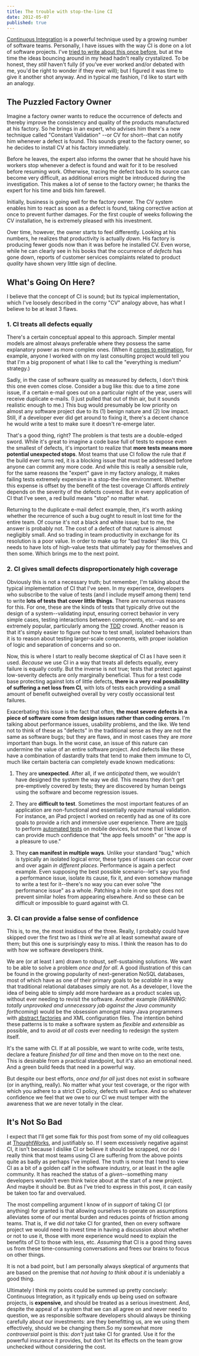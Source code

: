 ```yaml
---
title: The trouble with stop-the-line CI
date: 2012-05-07
published: true
---
```


[Continuous Integration](http://en.wikipedia.org/wiki/Continuous_integration) is a powerful technique used by a growing number of software teams. Personally, I have issues with the way CI is done on a lot of software projects. I've [tried to write about this once before](/posts/being-agile-with-continuous-integration.html), but at the time the ideas bouncing around in my head hadn't really crystalized. To be honest, they *still* haven't fully (if you've ever worked and/or debated with me, you'd be right to wonder if they ever will); but I figured it was time to give it another shot anyway. And in typical me fashion, I'd like to start with an analogy.

## The Puzzled Factory Owner

Imagine a factory owner wants to reduce the occurrence of defects and thereby improve the consistency and quality of the products manufactured at his factory. So he brings in an expert, who advises him there's a new technique called "Constant Validation" --or CV for short--that can notify him whenever a defect is found. This sounds great to the factory owner, so he decides to install CV at his factory immediately.

Before he leaves, the expert also informs the owner that he should have his workers stop whenever a defect is found and wait for it to be resolved before resuming work. Otherwise, tracing the defect back to its source can become very difficult, as additional errors might be introduced during the investigation. This makes a lot of sense to the factory owner; he thanks the expert for his time and bids him farewell.

Initially, business is going well for the factory owner. The CV system enables him to react as soon as a defect is found, taking corrective action at once to prevent further damages. For the first couple of weeks following the CV installation, he is extremely pleased with his investment.

Over time, however, the owner starts to feel differently. Looking at his numbers, he realizes that productivity is actually *down*. His factory is producing fewer goods now than it was before he installed CV. Even worse, while he can clearly see in his books that the occurrence of *defects* has gone down, reports of customer services complaints related to product *quality* have shown very little sign of decline.

## What's Going On Here?

I believe that the concept of CI is sound; but its typical implementation, which I've loosely described in the corny "CV" analogy above, has what I believe to be at least 3 flaws.

### 1. CI treats all defects equally

There's a certain conceptual appeal to this approach. Simpler mental models are almost always preferable where they possess the same explanatory power as more complex ones. (When it [comes to estimation](/posts/the-trick-to-good-ballpark-estimates.html), for example, anyone I worked with on my last consulting project would tell you that I'm a big proponent of what I like to call the "everything is medium" strategy.)

Sadly, in the case of software quality as measured by defects, I don't think this one even comes close. Consider a bug like this: due to a time zone issue, if a certain e-mail goes out on a particular night of the year, users will receive duplicate e-mails. (I just pulled that out of thin air, but it sounds realistic enough to me.) This bug would presumably be low priority on almost any software project due to its (1) benign nature and (2) low impact. Still, if a developer ever did get around to fixing it, there's a decent chance he would write a test to make sure it doesn't re-emerge later.

That's a good thing, right? The problem is that tests are a double-edged sword. While it's great to imagine a code base full of tests to expose even the smallest of defects, it's important to realize that **more tests means more potential unexpected stops**. Most teams that use CI follow the rule that if the build ever turns red, it is a blocking issue that must be addressed before anyone can commit any more code. And while this is really a sensible rule, for the same reasons the "expert" gave in my factory analogy, it makes failing tests extremely expensive in a stop-the-line environment. Whether this expense is offset by the benefit of the test coverage CI affords *entirely* depends on the severity of the defects covered. But in every application of CI that I've seen, a red build means "stop" no matter what.

Returning to the duplicate e-mail defect example, then, it's worth asking whether the recurrence of such a bug ought to result in lost time for the entire team. Of course it's not a black and white issue; but to me, the answer is probably not. The cost of a defect of that nature is almost negligibly small. And so trading in team productivity in exchange for its resolution is a poor value. In order to make up for "bad trades" like this, CI needs to have lots of high-value tests that ultimately pay for themselves and then some. Which brings me to the next point.

### 2. CI gives small defects disproportionately high coverage

Obviously this is not a necessary truth; but remember, I'm talking about the typical implementation of CI that I've seen. In my experience, developers who subscribe to the value of tests (and I include myself among them) tend to write **lots of tests that cover little things**. There are numerous reasons for this. For one, these are the kinds of tests that typically drive out the design of a system--validating input, ensuring correct behavior in very simple cases, testing interactions between components, etc.--and so are extremely popular, particularly among the [TDD](http://en.wikipedia.org/wiki/Test-driven_development) crowd. Another reason is that it's simply easier to figure out how to test small, isolated behaviors than it is to reason about testing larger-scale components, with proper isolation of logic and separation of concerns and so on.

Now, this is where I start to really become skeptical of CI as I have seen it used. *Because* we use CI in a way that treats all defects equally, every failure is equally costly. But the inverse is not true; tests that protect against low-severity defects are only marginally beneficial. Thus for a test code base protecting against lots of little defects, **there is a very real possibility of suffering a net loss from CI**, with lots of tests each providing a small amount of benefit outweighed overall by very costly occassional test failures.

Exacerbating this issue is the fact that often, **the most severe defects in a piece of software come from design issues rather than coding errors**. I'm talking about performance issues, usability problems, and the like. We tend not to think of these as "defects" in the traditional sense as they are not the same as software bugs; but they are flaws, and in most cases they are *more* important than bugs. In the worst case, an issue of this nature can undermine the value of an entire software project. And defects like these have a combination of dastardly traits that tend to make them immune to CI, much like certain bacteria can completely evade known medications:

1. They are **unexpected**. After all, if we *anticipated* them, we wouldn't have designed the system the way we did. This means they don't get pre-emptively covered by tests; they are discovered by human beings using the software and become regression issues.

2. They are **difficult to test**. Sometimes the most important features of an application are non-functional and essentially *require* manual validation. For instance, an iPad project I worked on recently had as one of its core goals to provide a rich and immersive user experience. There are [tools](http://www.testingwithfrank.com/) to perform [automated tests](https://github.com/square/KIF) on mobile devices, but none that I know of can provide much confidence that "the app feels smooth" or "the app is a pleasure to use."

3. They **can manifest in multiple ways**. Unlike your standard "bug," which is typically an isolated logical error, these types of issues can occur over and over again *in different places*. Performance is again a perfect example. Even supposing the best possible scenario--let's say you find a performance issue, isolate its cause, fix it, and even somehow manage to write a test for it--there's no way you can ever solve "the performance issue" as a whole. Patching a hole in one spot does not prevent similar holes from appearing elsewhere. And so these can be difficult or impossible to guard against with CI.

### 3. CI can provide a false sense of confidence

This is, to me, the most insidious of the three. Really, I probably could have skipped over the first two as I think we're all at least somewhat aware of them; but this one is surprisingly easy to miss. I think the reason has to do with how we software developers think.

We are (or at least I am) drawn to robust, self-sustaining solutions. We want to be able to solve a problem *once and for all*. A good illustration of this can be found in the growing popularity of next-generation NoSQL databases, most of which have as one of their primary goals to be *scalable* in a way that traditional relational databases simply are not. As a developer, I love the idea of being able to simply add more hardware as a product scales up, without ever needing to revisit the software. Another example (*WARNING: totally unprovoked and unnecessary jab against the Java community forthcoming*) would be the obsession amongst many Java programmers with [abstract factories](http://en.wikipedia.org/wiki/Abstract_factory_pattern) and XML configuration files. The intention behind these patterns is to make a software system as *flexible* and *extensible* as possible, and to avoid *at all costs* ever needing to redesign the system itself.

It's the same with CI. If at all possible, we want to write code, write tests, declare a feature *finished for all time* and then move on to the next one. This is desirable from a practical standpoint, but it's also an emotional need. And a green build feeds that need in a powerful way.

But despite our best efforts, *once and for all* just does not exist in software (or in anything, really). No matter what your test coverage, or the rigor with which you adhere to a strict CI policy, defects will surface. And so whatever confidence we feel that we owe to our CI we must temper with the awareness that we are never totally in the clear.

## It's Not So Bad

I expect that I'll get some flak for this post from some of my old colleagues at [ThoughtWorks](http://www.thoughtworks.com/), and justifiably so. If I seem excessively negative against CI, it isn't because I dislike CI or believe it should be scrapped, nor do I really think that most teams using CI are suffering from the above points quite as badly as perhaps I've implied. The truth is more that I tend to view CI as a bit of a golden calf in the software industry, or at least in the agile community. It has reached the status of a *given*--something many developers wouldn't even think twice about at the start of a new project. And maybe it should be. But as I've tried to express in this post, it can easily be taken too far and overvalued.

The most compelling argument I know of in *support* of taking CI (or anything) for granted is that allowing ourselves to operate on assumptions alleviates some of our mental burden and reduces points of friction among teams. That is, if we did *not* take CI for granted, then on every software project we would need to invest time in having a discussion about whether or not to use it, those with more experience would need to explain the benefits of CI to those with less, etc. *Assuming* that CI is a good thing saves us from these time-consuming conversations and frees our brains to focus on other things.

It is not a bad point, but I am personally always skeptical of arguments that are based on the premise that *not having to think about it* is undeniably a good thing.

Ultimately I think my points could be summed up pretty concisely: Continuous Integration, as it typically ends up being used on software projects, is **expensive**, and should be treated as a serious investment. And, despite the appeal of a system that we can all agree on and never need to question, we as responsible software developers should always be thinking carefully about our investments: are they benefitting us, are we using them effectively, should we be changing them.So my somewhat more *controversial* point is this: *don't* just take CI for granted. Use it for the powerful insurance it provides, but don't let its effects on the team grow unchecked without considering the cost.
